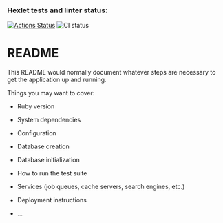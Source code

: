 ### Hexlet tests and linter status:
[![Actions Status](https://github.com/Vasyll/rails-project-lvl3/workflows/hexlet-check/badge.svg)](https://github.com/Vasyll/rails-project-lvl3/actions)
![CI status](https://github.com/Vasyll/rails-project-lvl3/actions/workflows/master.yml/badge.svg)


# README

This README would normally document whatever steps are necessary to get the
application up and running.

Things you may want to cover:

* Ruby version

* System dependencies

* Configuration

* Database creation

* Database initialization

* How to run the test suite

* Services (job queues, cache servers, search engines, etc.)

* Deployment instructions

* ...
